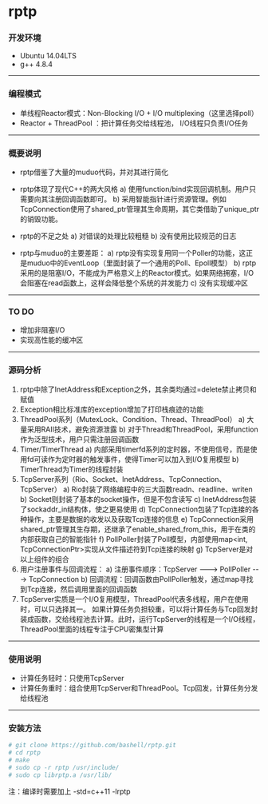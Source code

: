 # rptp

### 开发环境
- Ubuntu 14.04LTS
- g++ 4.8.4

------
### 编程模式
- 单线程Reactor模式：Non-Blocking I/O + I/O multiplexing（这里选择poll）
- Reactor + ThreadPool ：把计算任务交给线程池， I/O线程只负责I/O任务

------
### 概要说明
- rptp借鉴了大量的muduo代码，并对其进行简化
- rptp体现了现代C++的两大风格
	a) 使用function/bind实现回调机制。用户只需要向其注册回调函数即可。
	b) 采用智能指针进行资源管理。例如TcpConnection使用了shared\_ptr管理其生命周期，其它类借助了unique\_ptr的销毁功能。

- rptp的不足之处
	a) 对错误的处理比较粗糙
	b) 没有使用比较规范的日志 
- rptp与muduo的主要差距：
	a) rptp没有实现复用同一个Poller的功能，这正是muduo中的EventLoop（里面封装了一个通用的Poll、Epoll模型）
	b) rptp采用的是阻塞I/O，不能成为严格意义上的Reactor模式。如果网络拥塞，I/O会阻塞在read函数上，这样会降低整个系统的并发能力
	c) 没有实现缓冲区

------
### TO DO
- 增加非阻塞I/O
- 实现高性能的缓冲区

------
### 源码分析
1. rptp中除了InetAddress和Exception之外，其余类均通过=delete禁止拷贝和赋值
2. Exception相比标准库的exception增加了打印栈痕迹的功能
3. ThreadPool系列（MutexLock、Condition、Thread、ThreadPool）
	a) 大量采用RAII技术，避免资源泄露
	b) 对于Thread和ThreadPool，采用function作为泛型技术，用户只需注册回调函数
4. Timer/TimerThread
	a) 内部采用timerfd系列的定时器，不使用信号，而是使用fd可读作为定时器的触发事件，使得Timer可以加入到I/O复用模型
	b) TimerThread为Timer的线程封装
5. TcpServer系列（Rio、Socket、InetAddress、TcpConnection、TcpServer）
    a) Rio封装了网络编程中的三大函数readn、readline、writen
    b) Socket则封装了基本的socket操作，但是不包含读写
    c) InetAddress包装了sockaddr_in结构体，使之更易使用
    d) TcpConnection包装了Tcp连接的各种操作，主要是数据的收发以及获取Tcp连接的信息
    e) TcpConnection采用shared\_ptr管理其生存期，还继承了enable\_shared\_from\_this，用于在类的内部获取自己的智能指针
    f) PollPoller封装了Poll模型，内部使用map<int, TcpConnectionPtr>实现从文件描述符到Tcp连接的映射
    g) TcpServer是对以上组件的组合
6. 用户注册事件与回调流程：
    a) 注册事件顺序：TcpServer ---> PollPoller ---> TcpConnection
    b) 回调流程：回调函数由PollPoller触发，通过map寻找到Tcp连接，然后调用里面的回调函数
7. TcpServer实质是一个I/O复用模型，ThreadPool代表多线程，用户在使用时，可以只选择其一。  如果计算任务负担较重，可以将计算任务与Tcp回发封装成函数，交给线程池去计算。此时，运行TcpServer的线程是一个I/O线程，ThreadPool里面的线程专注于CPU密集型计算

------
### 使用说明
- 计算任务轻时：只使用TcpServer
- 计算任务重时：组合使用TcpServer和ThreadPool。Tcp回发，计算任务分发给线程池

------
### 安装方法
```bash
# git clone https://github.com/bashell/rptp.git
# cd rptp
# make
# sudo cp -r rptp /usr/include/
# sudo cp librptp.a /usr/lib/
```
注：编译时需要加上 -std=c++11 -lrptp


